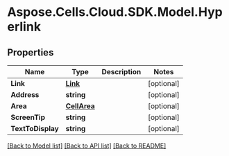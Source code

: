 # Aspose.Cells.Cloud.SDK.Model.Hyperlink
## Properties

Name | Type | Description | Notes
------------ | ------------- | ------------- | -------------
**Link** | [**Link**](Link.md) |  | [optional] 
**Address** | **string** |  | [optional] 
**Area** | [**CellArea**](CellArea.md) |  | [optional] 
**ScreenTip** | **string** |  | [optional] 
**TextToDisplay** | **string** |  | [optional] 

[[Back to Model list]](../README.md#documentation-for-models) [[Back to API list]](../README.md#documentation-for-api-endpoints) [[Back to README]](../README.md)


